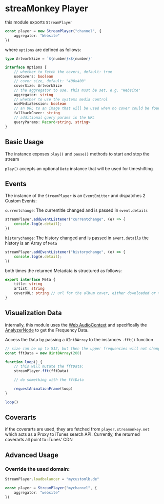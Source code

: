 # streaMonkey Player

this module exports `StreamPlayer`

```ts
const player = new StreamPlayer("channel", {
    aggregator: "Website"
})
```

where `options` are defined as follows:

```ts
type ArtworkSize = `${number}x${number}`

interface Options {
    // whether to fetch the covers, default: true
    useCovers: boolean                  
    // cover size, default: "400x400"
    coverSize: ArtworkSize              
    // the aggregator to use, this must be set, e.g. "Website"
    aggregator: string                  
    // whether to use the systems media control
    useMediaSession: boolean            
    // an URL to an image that will be used when no cover could be found 
    fallbackCover: string               
    // additional query params in the URL
    queryParams: Record<string, string> 
}
```

## Basic Usage

The instance exposes `play()` and `pause()` methods to start and stop the stream

`play()` accepts an optional `Date` instance that will be used for timeshifting

## Events

The instance of the `StreamPlayer` is an `EventEmitter` and dispatches 2 Custom Events:

`currentchange`: The currentitle changed and is passed in `event.details`

```ts
streamPlayer.addEventListener("currentchange", (e) => {
    console.log(e.detail);
})
```

`historychange`: The history changed and is passed in `event.details` the history is an Array of `Meta`

```ts
streamPlayer.addEventListener("historychange", (e) => {
    console.log(e.detail);
})
```

both times the returned Metadata is structured as follows:

```ts
export interface Meta {
    title: string
    artist: string
    coverURL: string // url for the album cover, either downloaded or the fallbackURL
}
```

## Visualization Data

internally, this module uses the [Web AudioContext](https://developer.mozilla.org/en-US/docs/Web/API/AudioContext) and specifically the [AnalyzerNode](https://developer.mozilla.org/en-US/docs/Web/API/AnalyserNode) to get the Frequency Data.

Access the Data by passing a `UInt8Array` to the instances `.fft()` function

```ts
// size can be up to 512, but then the upper frequencies will not change much, which may not be desired
const fftData = new Uint8Array(200)

function loop() {
    // this will mutate the fftData:
    streamPlayer.fft(fftData)

    // do something with the fftData

    requestAnimationFrame(loop)
}

loop()
```

## Coverarts

if the coverarts are used, they are fetched from `player.streamonkey.net` which acts as a Proxy to iTunes search API.
Currently, the returned coverarts all point to iTunes' CDN 

## Advanced Usage

### Override the used domain:

```ts
StreamPlayer.loadbalancer = "mycustomlb.de"

const player = StreamPlayer("mychannel", {
    aggregator: "website"
})
```